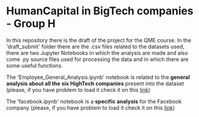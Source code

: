 # HumanCapital in BigTech companies - Group H 


In this repository there is the draft of the project for the QME course. 
In the 'draft_submit' folder there are the .csv files related to the datasets used, there are two Jupyter Notebooks in which the analysis are made and also come .py source files used for processing the data and in which there are some useful functions. 

The 'Employee_General_Analysis.ipynb' notebook is related to the **general analysis about all the six HighTech companies** present into the dataset (please, if you have problem to load it check it on this [link](https://nbviewer.jupyter.org/github/StefaniaSferragatta/HumanCapital_TechIndustries/blob/main/draft_submit/Employee_General_Analysis.ipynb))

The 'facebook.ipynb' notebook is a **specific analysis** for the Facebook company (please, if you have problem to load it check it on this [link](https://nbviewer.jupyter.org/github/StefaniaSferragatta/HumanCapital_TechIndustries/blob/main/draft_submit/facebook.ipynb))
